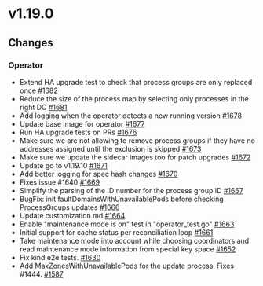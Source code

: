# v1.19.0

## Changes

### Operator

* Extend HA upgrade test to check that process groups are only replaced once [#1682](https://github.com/FoundationDB/fdb-kubernetes-operator/pull/1682)
* Reduce the size of the process map by selecting only processes in the right DC [#1681](https://github.com/FoundationDB/fdb-kubernetes-operator/pull/1681)
* Add logging when the operator detects a new running version [#1678](https://github.com/FoundationDB/fdb-kubernetes-operator/pull/1678)
* Update base image for operator [#1677](https://github.com/FoundationDB/fdb-kubernetes-operator/pull/1677)
* Run HA upgrade tests on PRs [#1676](https://github.com/FoundationDB/fdb-kubernetes-operator/pull/1676)
* Make sure we are not allowing to remove process groups if they have no addresses assigned until the exclusion is skipped [#1673](https://github.com/FoundationDB/fdb-kubernetes-operator/pull/1673)
* Make sure we update the sidecar images too for patch upgrades [#1672](https://github.com/FoundationDB/fdb-kubernetes-operator/pull/1672)
* Update go to v1.19.10 [#1671](https://github.com/FoundationDB/fdb-kubernetes-operator/pull/1671)
* Add better logging for spec hash changes [#1670](https://github.com/FoundationDB/fdb-kubernetes-operator/pull/1670)
* Fixes issue #1640 [#1669](https://github.com/FoundationDB/fdb-kubernetes-operator/pull/1669)
* Simplify the parsing of the ID number for the process group ID [#1667](https://github.com/FoundationDB/fdb-kubernetes-operator/pull/1667)
* BugFix: init faultDomainsWithUnavailablePods before checking ProcessGroups updates [#1666](https://github.com/FoundationDB/fdb-kubernetes-operator/pull/1666)
* Update customization.md [#1664](https://github.com/FoundationDB/fdb-kubernetes-operator/pull/1664)
* Enable "maintenance mode is on" test in "operator_test.go" [#1663](https://github.com/FoundationDB/fdb-kubernetes-operator/pull/1663)
* Initial support for cache status per reconciliation loop [#1661](https://github.com/FoundationDB/fdb-kubernetes-operator/pull/1661)
* Take maintenance mode into account while choosing coordinators and read maintenance mode information from special key space [#1652](https://github.com/FoundationDB/fdb-kubernetes-operator/pull/1652)
* Fix kind e2e tests. [#1630](https://github.com/FoundationDB/fdb-kubernetes-operator/pull/1630)
* Add MaxZonesWithUnavailablePods for the update process. Fixes #1444. [#1587](https://github.com/FoundationDB/fdb-kubernetes-operator/pull/1587)
